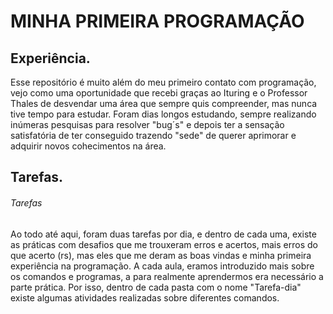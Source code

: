 # MINHA PRIMEIRA PROGRAMAÇÃO

## Experiência.

Esse repositório é muito além do meu primeiro contato com programação, vejo como uma oportunidade que recebi graças ao Ituring e o Professor Thales de desvendar uma área que sempre quis compreender, mas nunca tive tempo para estudar.
Foram dias longos estudando, sempre realizando inúmeras pesquisas para resolver "bug´s" e depois ter a sensação satisfatória de ter conseguido trazendo "sede" de querer aprimorar e adquirir novos cohecimentos na área.

## Tarefas.

###### Tarefas

Ao todo até aqui, foram duas tarefas por dia, e dentro de cada uma, existe as práticas com desafios que me trouxeram erros e acertos, mais erros do que acerto (rs), mas eles que me deram as boas vindas e minha primeira experiência na programação.
A cada aula, eramos introduzido mais sobre os comandos e programas, a para realmente aprendermos era necessário a parte prática. Por isso, dentro de cada pasta com o nome "Tarefa-dia" existe algumas atividades realizadas sobre diferentes comandos.